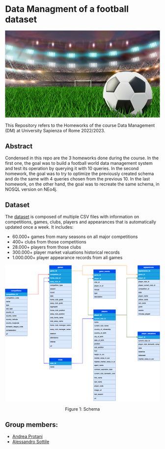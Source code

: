 # Data Managment of a football dataset

<div style="text-align:center">
 <p align="center">
  <img src='img/calcio.jpg'/>
  
  </p>
  <p align="center">
  </p>
</div>

This Repository refers to the Homeworks of the course Data Management (DM) at University Sapienza of Rome 2022/2023.

## Abstract
Condensed in this repo are the 3 homeworks done during the course. 
In the first one, the goal was to build a football world data management system and test its operation by querying it with 10 queries.  In the second homework, the goal was to try to optimize the previously created schema and do the same with 4 queries chosen from the previous 10. In the last homework, on the other hand, the goal was to recreate the same schema, in NOSQL version on NEo4j.  


## Dataset
The [dataset](https://www.kaggle.com/datasets/davidcariboo/player-scores) is composed of multiple CSV files with information on competitions, games, clubs, players and appearances that is automatically updated once a week. It includes:

- 60.000+ games from many seasons on all major competitions
- 400+ clubs from those competitions
- 28.000+ players from those clubs
- 300.000+ player market valuations historical records
- 1.000.000+ player appearance records from all games


<div style="text-align:center">
 <p align="center">
  <img src='img/Schema.png'/>
  
  </p>
  <p align="center">
   Figure 1: Schema
  </p>
</div>



## Group members:
* [Andrea Protani](https://github.com/Prot10)
* [Alessandro Sottile](https://github.com/Sottix99)
